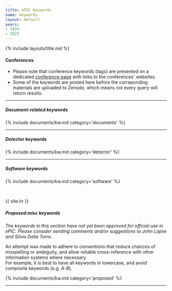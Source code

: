 ```yaml
---
title: ePIC Keywords
name: keywords
layout: default
years:
- 2024
- 2023
---
```

{% include layouts/title.md %}


#### Conferences

* Please note that conference keywords (tags) are presented on a dedicated [conference page](/documents/conferences.html) with links to the conferences' websites.
* Some of the keywords are posted here before the correponding materials are uploaded to Zenodo, which means not every query will return results.

---

##### Document-related keywords
{% include documents/kw.md category='documents' %}

---

##### Detector keywords
{% include documents/kw.md category='detector' %}

---

##### Software keywords
{% include documents/kw.md category='software' %}

<br/>

{{ site.hr }}

##### Proposed misc keywords

_The keywords in this section have not yet been approved for official use in ePIC. Please consider sending comments and/or suggestions to John Lajoie and Silvia Dalla Torre._

An attempt was made to adhere to conventions that reduce chances of misspelling or ambiguity, and allow
reliable cross-reference with other information systems where necessary.<br/> For example, it is best to have
all keywords in lowercase, and avoid composite keywords (e.g. _A-B_).

{% include documents/kw.md category='proposed' %}




---